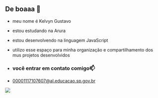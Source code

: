 ## De boaaa 🤙

- meu nome é Kelvyn Gustavo
  
- estou estudando na Arura
- estou desenvolvendo na linguagem JavaScript
- utilizo esse espaço para minha organização e compartilhamento dos mus projetos desenvolvidos

- ### você entrar em contato comigo📫

- 00001117107607@al.educacao.sp.gov.br

 ![](https://media1.tenor.com/m/EkTCtB-0hncAAAAd/the-rock-eyebrow-the-rock-sus.gif)
